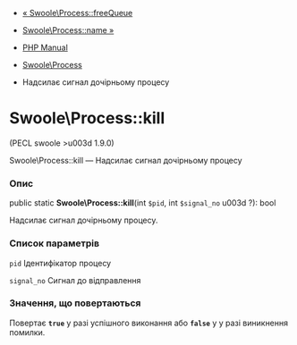 - [« Swoole\Process::freeQueue](swoole-process.freequeue.md)
- [Swoole\Process::name »](swoole-process.name.md)

- [PHP Manual](index.md)
- [Swoole\Process](class.swoole-process.md)
- Надсилає сигнал дочірньому процесу

# Swoole\Process::kill

(PECL swoole \>u003d 1.9.0)

Swoole\Process::kill — Надсилає сигнал дочірньому процесу

### Опис

public static **Swoole\Process::kill**(int `$pid`, int `$signal_no` u003d
?): bool

Надсилає сигнал дочірньому процесу.

### Список параметрів

`pid`
Ідентифікатор процесу

`signal_no`
Сигнал до відправлення

### Значення, що повертаються

Повертає **`true`** у разі успішного виконання або **`false`** у
у разі виникнення помилки.
